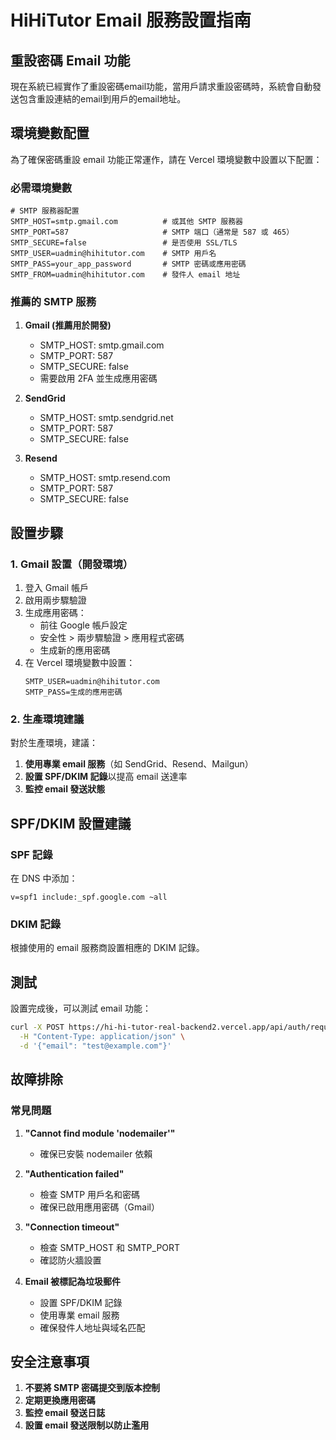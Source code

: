# HiHiTutor Email 服務設置指南

## 重設密碼 Email 功能

現在系統已經實作了重設密碼email功能，當用戶請求重設密碼時，系統會自動發送包含重設連結的email到用戶的email地址。

## 環境變數配置

為了確保密碼重設 email 功能正常運作，請在 Vercel 環境變數中設置以下配置：

### 必需環境變數

```env
# SMTP 服務器配置
SMTP_HOST=smtp.gmail.com          # 或其他 SMTP 服務器
SMTP_PORT=587                     # SMTP 端口（通常是 587 或 465）
SMTP_SECURE=false                 # 是否使用 SSL/TLS
SMTP_USER=uadmin@hihitutor.com    # SMTP 用戶名
SMTP_PASS=your_app_password       # SMTP 密碼或應用密碼
SMTP_FROM=uadmin@hihitutor.com    # 發件人 email 地址
```

### 推薦的 SMTP 服務

1. **Gmail (推薦用於開發)**
   - SMTP_HOST: smtp.gmail.com
   - SMTP_PORT: 587
   - SMTP_SECURE: false
   - 需要啟用 2FA 並生成應用密碼

2. **SendGrid**
   - SMTP_HOST: smtp.sendgrid.net
   - SMTP_PORT: 587
   - SMTP_SECURE: false

3. **Resend**
   - SMTP_HOST: smtp.resend.com
   - SMTP_PORT: 587
   - SMTP_SECURE: false

## 設置步驟

### 1. Gmail 設置（開發環境）

1. 登入 Gmail 帳戶
2. 啟用兩步驟驗證
3. 生成應用密碼：
   - 前往 Google 帳戶設定
   - 安全性 > 兩步驟驗證 > 應用程式密碼
   - 生成新的應用密碼
4. 在 Vercel 環境變數中設置：
   ```
   SMTP_USER=uadmin@hihitutor.com
   SMTP_PASS=生成的應用密碼
   ```

### 2. 生產環境建議

對於生產環境，建議：

1. **使用專業 email 服務**（如 SendGrid、Resend、Mailgun）
2. **設置 SPF/DKIM 記錄**以提高 email 送達率
3. **監控 email 發送狀態**

## SPF/DKIM 設置建議

### SPF 記錄
在 DNS 中添加：
```
v=spf1 include:_spf.google.com ~all
```

### DKIM 記錄
根據使用的 email 服務商設置相應的 DKIM 記錄。

## 測試

設置完成後，可以測試 email 功能：

```bash
curl -X POST https://hi-hi-tutor-real-backend2.vercel.app/api/auth/request-password-reset \
  -H "Content-Type: application/json" \
  -d '{"email": "test@example.com"}'
```

## 故障排除

### 常見問題

1. **"Cannot find module 'nodemailer'"**
   - 確保已安裝 nodemailer 依賴

2. **"Authentication failed"**
   - 檢查 SMTP 用戶名和密碼
   - 確保已啟用應用密碼（Gmail）

3. **"Connection timeout"**
   - 檢查 SMTP_HOST 和 SMTP_PORT
   - 確認防火牆設置

4. **Email 被標記為垃圾郵件**
   - 設置 SPF/DKIM 記錄
   - 使用專業 email 服務
   - 確保發件人地址與域名匹配

## 安全注意事項

1. **不要將 SMTP 密碼提交到版本控制**
2. **定期更換應用密碼**
3. **監控 email 發送日誌**
4. **設置 email 發送限制以防止濫用** 